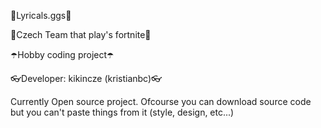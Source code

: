 💍Lyricals.ggs💍

🔫Czech Team that play's fortnite🔫

☂️Hobby coding project☂️

👓Developer: kikincze (kristianbc)👓

Currently Open source project. Ofcourse you can download source code but you can't paste things from it (style, design, etc...) 
